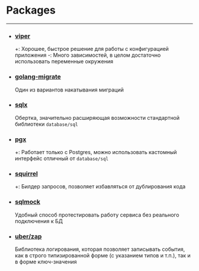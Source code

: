 # Packages
---
* ### [viper](https://github.com/spf13/viper)
    +: Хорошее, быстрое решение для работы с конфигурацией приложения
    -: Много зависимостей, в целом достаточно использовать переменные окружения 
* ### [golang-migrate](https://github.com/golang-migrate/migrate)
    Один из вариантов накатывания миграций
* ### [sqlx](https://github.com/jmoiron/sqlx)
    Обертка, значительно расширяющая возможности стандартной библиотеки `database/sql`
* ### [pgx](https://github.com/jackc/pgx)
    +: Работает только с Postgres, можно использовать кастомный интерфейс отличный от `database/sql`
* ### [squirrel](https://github.com/Masterminds/squirrel)
    +: Билдер запросов, позволяет избавляться от дублирования кода
* ### [sqlmock](https://github.com/DATA-DOG/go-sqlmock)
    Удобный способ протестировать работу сервиса без реального подключения к БД 
*  ### [uber/zap](https://go.uber.org/zap)
    Библиотека логирования, которая позволяет записывать события, как в строго типизированной форме (с указанием типов и т.п.), 
    так и в форме ключ-значения
    